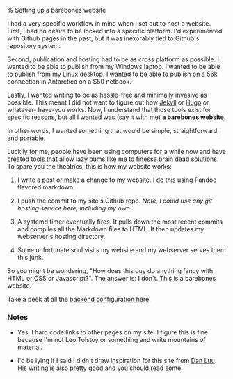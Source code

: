 % Setting up a barebones website

I had a very specific workflow in mind when I set out to host a website. First,
I had no desire to be locked into a specific platform. I'd experimented with
Github pages in the past, but it was inexorably tied to Github's repository
system.

Second, publication and hosting had to be as cross platform as possible. I
wanted to be able to publish from my Windows laptop. I wanted to be able to
publish from my Linux desktop. I wanted to be able to publish on a 56k
connection in Antarctica on a $50 netbook.

Lastly, I wanted writing to be as hassle-free and minimally invasive as
possible. This meant I did not want to figure out how
[Jekyll](https://jekyllrb.com/) or [Hugo](https://gohugo.io/) or whatever-
have-you works. Now, I understand that those tools exist for specific reasons,
but all I wanted was (say it with me) **a barebones website**.

In other words, I wanted something that would be simple, straightforward, and
portable.

Luckily for me, people have been using computers for a while now and have
created tools that allow lazy bums like me to finesse brain dead solutions. To
spare you the theatrics, this is how my website works:

1. I write a post or make a change to my website. I do this using Pandoc
   flavored markdown.

2. I push the commit to my site's Github repo. *Note, I could use any git
   hosting service here, including my own*.

3. A systemd timer eventually fires. It pulls down the most recent commits and
   compiles all the Markdown files to HTML. It then updates my webserver's
   hosting directory.

4. Some unfortunate soul visits my website and my webserver serves them this
   junk.

So you might be wondering, "How does this guy do anything fancy with HTML or
CSS or Javascript?".  The answer is: I don't. This is a barebones website.

Take a peek at all the [backend configuration
here](https://github.com/danobi/dxuuu.xyz).

### Notes

* Yes, I hard code links to other pages on my site. I figure this is fine
  because I'm not Leo Tolstoy or something and write mountains of material.

* I'd be lying if I said I didn't draw inspiration for this site from [Dan
  Luu](https://danluu.com/).  His writing is also pretty good and you should
  read some.
